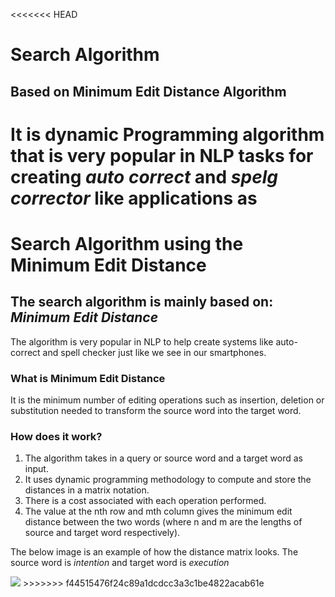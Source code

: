 <<<<<<< HEAD
# Search Algorithm
## Based on Minimum Edit Distance Algorithm

It is dynamic Programming algorithm that is very popular in NLP tasks for creating <em>auto correct</em> and <em>spelg corrector</em> like applications as
=======
# Search Algorithm using the Minimum Edit Distance

## The search algorithm is mainly based on: <em>Minimum Edit Distance</em>

The algorithm is very popular in NLP to help create systems like auto-correct and spell checker just like we see in our smartphones.

### What is Minimum Edit Distance

It is the minimum number of editing operations such as insertion, deletion or substitution needed to transform the source word into the target word. 

### How does it work?

1. The algorithm takes in a query or source word and a target word as input.
2. It uses dynamic programming methodology to compute and store the distances in a matrix notation.
3. There is a cost associated with each operation performed.
4. The value at the nth row and mth column gives the minimum edit distance between the two words (where n and m are the lengths of source and target word respectively).

The below image is an example of how the distance matrix looks.
The source word is <em>intention</em> and target word is <em>execution</em>


<img src = "https://ychai.uk/notes/images/Min-edit-distance.png">
>>>>>>> f44515476f24c89a1dcdcc3a3c1be4822acab61e
